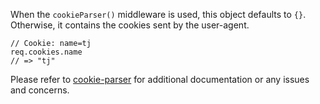 When the `cookieParser()` middleware is used, this object defaults to `{}`. Otherwise, it contains the cookies sent by the user-agent.

```
// Cookie: name=tj
req.cookies.name
// => "tj"
```

Please refer to [cookie-parser](https://github.com/expressjs/cookie-parser) for additional documentation or any issues and concerns.

